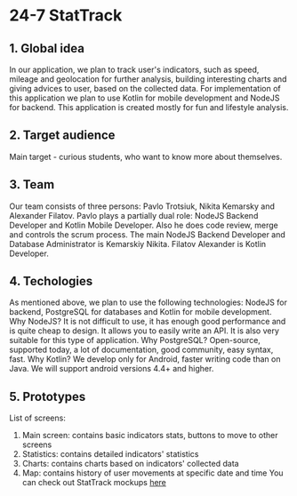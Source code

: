 # 24-7 StatTrack
## 1. Global idea

In our application, we plan to track user's indicators, such as speed, mileage and geolocation
for further analysis, building interesting charts and giving advices to user, based on the collected data.
For implementation of this application we plan to use Kotlin for mobile development and NodeJS for backend.
This application is created mostly for fun and lifestyle analysis.

## 2. Target audience

Main target - curious students, who want to know more about themselves.

## 3. Team

Our team consists of three persons: Pavlo Trotsiuk, Nikita Kemarsky and Alexander Filatov. Pavlo plays a partially dual role: NodeJS Backend Developer and Kotlin Mobile Developer. Also he does code review, merge and controls the scrum process. The main NodeJS Backend Developer and Database Administrator 
is Kemarskiy Nikita. Filatov Alexander is Kotlin Developer.

## 4. Techologies

As mentioned above, we plan to use the following technologies: NodeJS for backend, PostgreSQL for
databases and Kotlin for mobile development. Why NodeJS? It is not difficult to use, it has enough
good performance and is quite cheap to design. It allows you to easily write an API. It is also very 
suitable for this type of application. Why PostgreSQL? Open-source, supported today, a lot of 
documentation, good community, easy syntax, fast. Why Kotlin? We develop only for Android, faster
writing code than on Java. We will support android versions 4.4+ and higher.

## 5. Prototypes

List of screens:
  1. Main screen: contains basic indicators stats, buttons to move to other screens
  2. Statistics: contains detailed indicators' statistics
  3. Charts: contains charts based on indicators' collected data
  4. Map: contains history of user movements at specific date and time
You can check out StatTrack mockups [here](https://www.figma.com/proto/DHaOQMl0KYIpd6Kpx5wkvX/Untitled?node-id=16%3A108&frame-preset-name=Android&scaling=scale-down)
